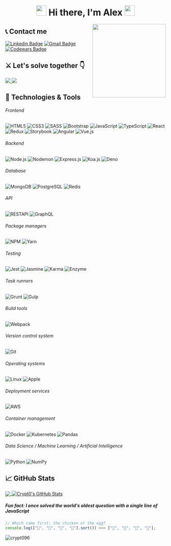 <h1 align="center">
<img src="https://github.com/blackcater/blackcater/raw/master/images/Hi.gif" height="32" />
Hi there, I'm Alex
<img src="https://github.com/blackcater/blackcater/raw/master/images/Hi.gif" height="32" />
</h1>

<img align='right' src="https://media.giphy.com/media/WUlplcMpOCEmTGBtBW/giphy.gif" width="230">

## 📞 Contact me

[![Linkedin Badge](https://img.shields.io/badge/-acvjetan-blue?style=flat-square&logo=Linkedin&logoColor=white&link=https://www.linkedin.com/in/acvjetan/)](https://www.linkedin.com/in/acvjetan/)
[![Gmail Badge](https://img.shields.io/badge/-acvjetan@gmail.com-c14438?style=flat-square&logo=Gmail&logoColor=white&link=mailto:acvjetan@gmail.com)](mailto:acvjetan@gmail.com)
[![Codewars Badge](https://img.shields.io/badge/-crypt096-critical?style=flat-square&logo=Codewars&logoColor=black&link=https://www.codewars.com/users/crypt096/)](https://www.codewars.com/users/crypt096)

## ⚔ Let's solve together 👇

<a href='https://www.codewars.com/users/crypt096'>
<img src="https://www.codewars.com/users/crypt096/badges/large">
</a>

<a href='https://projecteuler.net'>
<img src="https://projecteuler.net/profile/crypt096.png">
</a>

<br />

## 🔧 Technologies & Tools

###### Frontend

![HTML5](https://img.shields.io/badge/-HTML5-000000?style=flat&logo=HTML5)
![CSS3](https://img.shields.io/badge/-CSS3-000000?style=flat&logo=CSS3&logoColor=1572B6)
![SASS](https://img.shields.io/badge/-SASS-000000?style=flat&logo=SASS)
![Bootstrap](https://img.shields.io/badge/-Bootstrap-000000?style=flat&logo=Bootstrap&logoColor=563D7C)
![JavaScript](https://img.shields.io/badge/-JavaScript-000000?style=flat&logo=javascript)
![TypeScript](https://img.shields.io/badge/-TypeScript-000000?style=flat&logo=typescript&logoColor=007ACC)
![React](https://img.shields.io/badge/-React-000000?style=flat&logo=React&logoColor=61DAFB)
![Redux](https://img.shields.io/badge/-Redux-000000?style=flat&logo=Redux&logoColor=764ABC)
![Storybook](https://img.shields.io/badge/-Storybook-000000?style=flat&logo=Storybook&logoColor=FF4785)
![Angular](https://img.shields.io/badge/-Angular-000000?style=flat&logo=Angular&logoColor=DD0031)
![Vue.js](https://img.shields.io/badge/-Vue.js-000000?style=flat&logo=Vue.js&logoColor=4FC08D)

###### Backend

![Node.js](https://img.shields.io/badge/-Node.js-000000?style=flat&logo=Node.js&logoColor=339933)
![Nodemon](https://img.shields.io/badge/-Nodemon-000000?style=flat&logo=Nodemon&logoColor=76D04B)
![Express.js](https://img.shields.io/badge/-Express.js-000000?style=flat&logo=Express.js&logoColor=76D04B)
![Koa.js](https://img.shields.io/badge/-Koa.js-000000?style=flat&logo=Koa.js&logoColor=76D04B)
![Deno](https://img.shields.io/badge/-Deno-000000?style=flat&logo=Deno&logoColor=FFFFFF)

###### Database

![MongoDB](https://img.shields.io/badge/-MongoDB-000000?style=flat&logo=MongoDB&logoColor=47A248)
![PostgreSQL](https://img.shields.io/badge/-PostgreSQL-000000?style=flat&logo=PostgreSQL&logoColor=336791)
![Redis](https://img.shields.io/badge/-Redis-000000?style=flat&logo=Redis&logoColor=DC382D)

###### API

![RESTAPI](https://img.shields.io/badge/-RESTAPI-000000?style=flat&logo=RESTAPI&logoColor=336791)
![GraphQL](https://img.shields.io/badge/-GraphQL-000000?style=flat&logo=GraphQL&logoColor=E10098)

###### Package managers

![NPM](https://img.shields.io/badge/-NPM-000000?style=flat&logo=NPM&logoColor=CB3837)
![Yarn](https://img.shields.io/badge/-Yarn-000000?style=flat&logo=Yarn&logoColor=2C8EBB)

###### Testing

![Jest](https://img.shields.io/badge/-Jest-000000?style=flat&logo=Jest&logoColor=C21325)
![Jasmine](https://img.shields.io/badge/-Jasmine-000000?style=flat&logo=Jasmine&logoColor=8A4182)
![Karma](https://img.shields.io/badge/-Karma-000000?style=flat&logo=Karma&logoColor=8A4182)
![Enzyme](https://img.shields.io/badge/-Enzyme-000000?style=flat&logo=Enzyme&logoColor=8A4182)

###### Task runners

![Grunt](https://img.shields.io/badge/-Grunt-000000?style=flat&logo=Grunt&logoColor=FBA919)
![Gulp](https://img.shields.io/badge/-Gulp-000000?style=flat&logo=Gulp&logoColor=CF4647)

###### Build tools

![Webpack](https://img.shields.io/badge/-Webpack-000000?style=flat&logo=Webpack&logoColor=8DD6F9)

###### Version control system

![Git](https://img.shields.io/badge/-Git-000000?style=flat&logo=Git&logoColor=F05032)

###### Operating systems

![Linux](https://img.shields.io/badge/-Linux-000000?style=flat&logo=Linux&logoColor=FCC624)
![Apple](https://img.shields.io/badge/-macOS-000000?style=flat&logo=Apple&logoColor=999999)

###### Deployment services

![AWS](https://img.shields.io/badge/-AWS-000000?style=flat&logo=Amazon%20AWS&logoColor=FFFFFF)

###### Container management

![Docker](https://img.shields.io/badge/-Docker-000000?style=flat&logo=Docker&logoColor=2496ED)
![Kubernetes](https://img.shields.io/badge/-Kubernetes-000000?style=flat&logo=Kubernetes&logoColor=326CE5)
![Pandas](https://img.shields.io/badge/pandas-000000?&style=for-the-badge&logo=pandas&logoColor=white")


###### Data Science / Machine Learning / Artificial Intelligence
![Python](https://img.shields.io/badge/-Python-000000?style=flat&logo=Python&logoColor=yellow)
![NumPy](https://img.shields.io/badge/NumPy-000000?&style=flat&logo=numpy&logoColor=white)
## &#x1f4c8; GitHub Stats

<a href="https://github.com/crypt096/crypt096">
  <img align="center" src="https://github-readme-stats.vercel.app/api/top-langs/?username=crypt096&hide=java,html&title_color=ffffff&text_color=c9cacc&icon_color=2bbc8a&bg_color=1d1f21" />
</>
<a href="https://github.com/crypt096/crypt096">
  <img align="center" src="https://github-readme-stats.vercel.app/api?username=crypt096&show_icons=true&line_height=27&count_private=true&title_color=ffffff&text_color=c9cacc&icon_color=ffff00&bg_color=1d1f21" alt="Crypt0's GitHub Stats" />
</a>

##### Fun fact: I once solved the world's oldest question with a single line of JavaScript

```javascript
// Which came first: the chicken or the egg?
console.log(["🥚", "🐣", "🐥", "🐔"].sort()) >>> ["🐔", "🐣", "🐥", "🥚"];
```

<p align="left"> <img src="https://komarev.com/ghpvc/?username=crypt096" alt="crypt096" /> </p>
